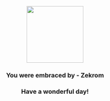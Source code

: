 <p align="center">
    <img src="https://raw.githubusercontent.com/PokeAPI/sprites/master/sprites/pokemon/644.png" width="150" height="150">
</p>
<h3 align="center">You were embraced by - <b>Zekrom</b></h3>
<h3 align="center">Have a wonderful day!</h3>
